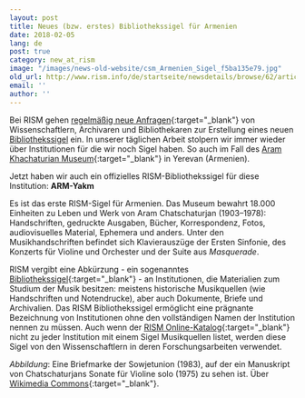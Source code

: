 ```yaml
---
layout: post
title: Neues (bzw. erstes) Bibliothekssigel für Armenien
date: 2018-02-05
lang: de
post: true
category: new_at_rism
image: "/images/news-old-website/csm_Armenien_Sigel_f5ba135e79.jpg"
old_url: http://www.rism.info/de/startseite/newsdetails/browse/62/article/64/new-and-first-library-siglum-for-armenia.html
email: ''
author: ''
---
```


Bei RISM gehen [regelmäßig neue Anfragen](/new_at_rism/2015/07/02/no-siglum-no-problem.html){:target="_blank"} von Wissenschaftlern, Archivaren und Bibliothekaren zur Erstellung eines neuen [Bibliothekssigel](/de/rism-bibliothekssigel.html) ein. In unserer täglichen Arbeit stolpern wir immer wieder über Institutionen für die wir noch Sigel haben. So auch im Fall des [Aram Khachaturian Museum](http://akhachaturianmuseum.am/?lg=en){:target="_blank"} in Yerevan (Armenien).

Jetzt haben wir auch ein offizielles RISM-Bibliothekssigel für diese Institution: **ARM-Yakm**

Es ist das erste RISM-Sigel für Armenien. Das Museum bewahrt 18.000 Einheiten zu Leben und Werk von Aram Chatschaturjan (1903–1978): Handschriften, gedruckte Ausgaben, Bücher, Korrespondenz, Fotos, audiovisuelles Material, Ephemera und anders. Unter den Musikhandschriften befindet sich Klavierauszüge der Ersten Sinfonie, des Konzerts für Violine und Orchester und der Suite aus _Masquerade_.

RISM vergibt eine Abkürzung - ein sogenanntes [Bibliothekssigel](http://www.rism.info/de/community/development/rism-sigla-catalogue/about-sigla.html){:target="_blank"} - an Institutionen, die Materialien zum Studium der Musik besitzen: meistens historische Musikquellen (wie Handschriften und Notendrucke), aber auch Dokumente, Briefe und Archivalien. Das RISM Bibliothekssigel ermöglicht eine prägnante Bezeichnung von Institutionen ohne den vollständigen Namen der Institution nennen zu müssen. Auch wenn der [RISM Online-Katalog](https://opac.rism.info/){:target="_blank"} nicht zu jeder Institution mit einem Sigel Musikquellen listet, werden diese Sigel von den Wissenschaftlern in deren Forschungsarbeiten verwendet.

_Abbildung_: Eine Briefmarke der Sowjetunion (1983), auf der ein Manuskript von Chatschaturjans Sonate für Violine solo (1975) zu sehen ist. Über [Wikimedia Commons](https://commons.wikimedia.org/wiki/File:1983_CPA_5394.jpg){:target="_blank"}.


